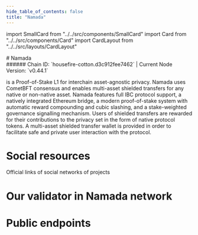 ```yaml
---
hide_table_of_contents: false
title: "Namada"
---
```


import SmallCard from "../../src/components/SmallCard"
import Card from "../../src/components/Card"
import CardLayout from "../../src/layouts/CardLayout"

<div class="h1-with-icon icon-namada">
# Namada
</div>
###### Chain ID: `housefire-cotton.d3c912fee7462` | Current Node Version: `v0.44.1`


is a Proof-of-Stake L1 for interchain asset-agnostic privacy. Namada uses CometBFT consensus and enables multi-asset shielded transfers for any native or non-native asset. Namada features full IBC protocol support, a natively integrated Ethereum bridge, a modern proof-of-stake system with automatic reward compounding and cubic slashing, and a stake-weighted governance signalling mechanism. Users of shielded transfers are rewarded for their contributions to the privacy set in the form of native protocol tokens. A multi-asset shielded transfer wallet is provided in order to facilitate safe and private user interaction with the protocol.

# Social resources
Official links of social networks of projects

<CardLayout autoFitEnabled={false}>
    <SmallCard to="https://namada.net/" header={{label: "Website", translateId: "social-telegram"}} iconPath="img/website-icon.svg"/>
    <SmallCard to="https://github.com/anoma/namada" header={{label: "GitHub", translateId: "social-telegram"}} iconPath="img/github-icon.svg"/>
    <SmallCard to="https://discord.com/invite/namada" header={{label: "Discord", translateId: "social-telegram"}} iconPath="img/discord-icon.svg"/>
    <SmallCard to="https://twitter.com/namada" header={{label: "X", translateId: "social-telegram"}} iconPath="img/x-icon.svg"/>
    <SmallCard to="https://t.me/+pjXZFdE9s-s2OGVi" header={{label: "Telegram", translateId: "social-telegram"}} iconPath="img/telegram-icon.svg"/>
</CardLayout>

# Our validator in Namada network

<CardLayout autoFitEnabled={true}>
    <Card
        to=""
        header={{
            label: "[NODERS]TEAM",
            translateId: "development-setup",
        }}
        body={{
            label: "Trusted blockchain validator",
        }}
        iconPath="img/kotlin-icon.svg"
    />
</CardLayout>

# Public endpoints

<CardLayout autoFitEnabled={true}>
    <SmallCard to="https://namada-t-rpc.noders.services/" header={{label: "RPC Endpoint", translateId: "rpc-endpoint"}}/>
    
    
    
</CardLayout>
